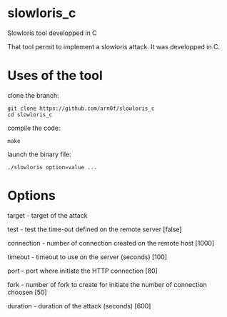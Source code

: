 # slowloris_c
Slowloris tool developped in C

That tool permit to implement a slowloris attack. It was developped in C. 

# Uses of the tool

clone the branch:

```
git clone https://github.com/arn0f/slowloris_c
cd slowloris_c
```

compile the code:

```
make
```

launch the binary file:

```
./slowloris option=value ...
```

# Options
target - target of the attack

test - test the time-out defined on the remote server [false]

connection - number of connection created on the remote host [1000]

timeout - timeout to use on the server (seconds) [100]

port - port where initiate the HTTP connection [80]

fork - number of fork to create for initiate the number of connection choosen [50]

duration - duration of the attack (seconds) [600]
